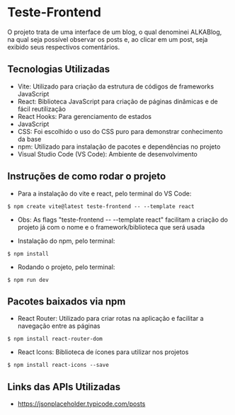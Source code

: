 # Teste-Frontend

O projeto trata de uma interface de um blog, o qual denominei ALKABlog, na qual seja possível observar os posts e, ao clicar em um post, seja exibido seus respectivos comentários.

## Tecnologias Utilizadas

- Vite: Utilizado para criação da estrutura de códigos de frameworks JavaScript
- React: Biblioteca JavaScript para criação de páginas dinâmicas e de fácil reutilização
- React Hooks: Para gerenciamento de estados
- JavaScript
- CSS: Foi escolhido o uso do CSS puro para demonstrar conhecimento da base
- npm: Utilizado para instalação de pacotes e dependências no projeto
- Visual Studio Code (VS Code): Ambiente de desenvolvimento

## Instruções de como rodar o projeto

- Para a instalação do vite e react, pelo terminal do VS Code:
```
$ npm create vite@latest teste-frontend -- --template react
```
- Obs: As flags "teste-frontend -- --template react" facilitam a criação do projeto já com o nome e o framework/biblioteca que será usada

- Instalação do npm, pelo terminal:
```
$ npm install
```
- Rodando o projeto, pelo terminal:
```
$ npm run dev
```

## Pacotes baixados via npm
- React Router: Utilizado para criar rotas na aplicação e facilitar a navegação entre as páginas

```
$ npm install react-router-dom
```
- React Icons: Biblioteca de ícones para utilizar nos projetos

```
$ npm install react-icons --save
```

## Links das APIs Utilizadas
- https://jsonplaceholder.typicode.com/posts

